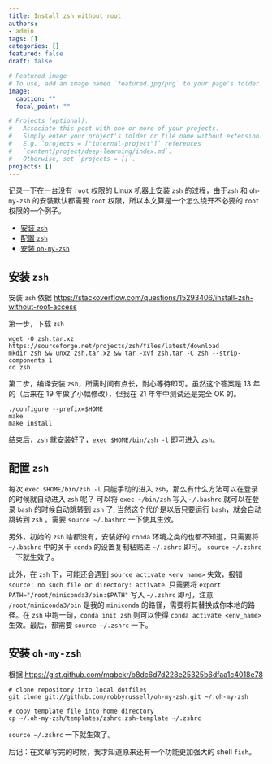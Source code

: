 ```yaml
---
title: Install zsh without root
authors:
- admin
tags: []
categories: []
featured: false
draft: false

# Featured image
# To use, add an image named `featured.jpg/png` to your page's folder. 
image:
  caption: ""
  focal_point: ""

# Projects (optional).
#   Associate this post with one or more of your projects.
#   Simply enter your project's folder or file name without extension.
#   E.g. `projects = ["internal-project"]` references 
#   `content/project/deep-learning/index.md`.
#   Otherwise, set `projects = []`.
projects: []
---
```


记录一下在一台没有 `root` 权限的 Linux 机器上安装 `zsh` 的过程，由于`zsh` 和 `oh-my-zsh` 的安装默认都需要 `root` 权限，所以本文算是一个怎么绕开不必要的 `root` 权限的一个例子。

- [安装 `zsh`](#安装-zsh)
- [配置 `zsh`](#配置-zsh)
- [安装 `oh-my-zsh`](#安装-oh-my-zsh)

## 安装 `zsh`

安装 `zsh` 依据 <https://stackoverflow.com/questions/15293406/install-zsh-without-root-access>

第一步，下载 `zsh`

```Shell
wget -O zsh.tar.xz https://sourceforge.net/projects/zsh/files/latest/download
mkdir zsh && unxz zsh.tar.xz && tar -xvf zsh.tar -C zsh --strip-components 1
cd zsh
```

第二步，编译安装 `zsh`，所需时间有点长，耐心等待即可。虽然这个答案是 13 年的（后来在 19 年做了小幅修改），但我在 21 年年中测试还是完全 OK 的。

```Shell
./configure --prefix=$HOME
make
make install
```

结束后，`zsh` 就安装好了，`exec $HOME/bin/zsh -l` 即可进入 `zsh`。

## 配置 `zsh`

每次 `exec $HOME/bin/zsh -l` 只能手动的进入 `zsh`，那么有什么方法可以在登录的时候就自动进入 `zsh` 呢？
可以将 `exec ~/bin/zsh` 写入 `~/.bashrc` 就可以在登录 `bash` 的时候自动跳转到 `zsh` 了, 当然这个代价是以后只要运行 `bash`，就会自动跳转到 `zsh` 。需要 `source ~/.bashrc` 一下使其生效。

另外，初始的 `zsh` 啥都没有，安装好的 `conda` 环境之类的也都不知道，只需要将 `~/.bashrc` 中的关于 `conda` 的设置复制粘贴进 `~/.zshrc` 即可。
`source ~/.zshrc` 一下就生效了。

此外，在 `zsh` 下，可能还会遇到 `source activate <env_name>` 失效，报错 `source: no such file or directory: activate`. 只需要将 `export PATH="/root/miniconda3/bin:$PATH"` 写入 `~/.zshrc` 即可，注意 `/root/miniconda3/bin` 是我的 `miniconda` 的路径，需要将其替换成你本地的路径。在 `zsh` 中跑一句，`conda init zsh` 则可以使得 `conda activate <env_name>` 生效。最后，都需要 `source ~/.zshrc` 一下。

## 安装 `oh-my-zsh`

根据 <https://gist.github.com/mgbckr/b8dc6d7d228e25325b6dfaa1c4018e78>

```Shell
# clone repository into local dotfiles
git clone git://github.com/robbyrussell/oh-my-zsh.git ~/.oh-my-zsh

# copy template file into home directory
cp ~/.oh-my-zsh/templates/zshrc.zsh-template ~/.zshrc
```

`source ~/.zshrc` 一下就生效了。

后记：在文章写完的时候，我才知道原来还有一个功能更加强大的 shell `fish`。